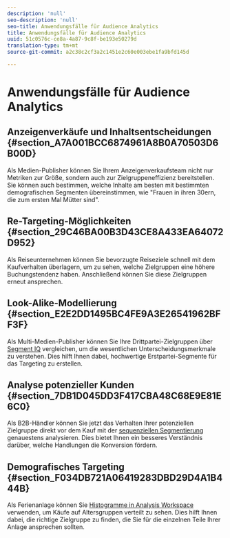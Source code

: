```yaml
---
description: 'null'
seo-description: 'null'
seo-title: Anwendungsfälle für Audience Analytics
title: Anwendungsfälle für Audience Analytics
uuid: 51c0576c-ce8a-4a87-9c8f-be193e50279d
translation-type: tm+mt
source-git-commit: a2c38c2cf3a2c1451e2c60e003ebe1fa9bfd145d

---
```



# Anwendungsfälle für Audience Analytics

## Anzeigenverkäufe und Inhaltsentscheidungen {#section_A7A001BCC6874961A8B0A70503D6B00D}

Als Medien-Publisher können Sie Ihrem Anzeigenverkaufsteam nicht nur Metriken zur Größe, sondern auch zur Zielgruppeneffizienz bereitstellen. Sie können auch bestimmen, welche Inhalte am besten mit bestimmten demografischen Segmenten übereinstimmen, wie "Frauen in ihren 30ern, die zum ersten Mal Mütter sind".

## Re-Targeting-Möglichkeiten {#section_29C46BA00B3D43CE8A433EA64072D952}

Als Reiseunternehmen können Sie bevorzugte Reiseziele schnell mit dem Kaufverhalten überlagern, um zu sehen, welche Zielgruppen eine höhere Buchungstendenz haben. Anschließend können Sie diese Zielgruppen erneut ansprechen.

## Look-Alike-Modellierung {#section_E2E2DD1495BC4FE9A3E26541962BFF3F}

Als Multi-Medien-Publisher können Sie Ihre Drittpartei-Zielgruppen über [Segment IQ](https://marketing.adobe.com/resources/help/en_US/analytics/analysis-workspace/segment-comparison.html) vergleichen, um die wesentlichen Unterscheidungsmerkmale zu verstehen. Dies hilft Ihnen dabei, hochwertige Erstpartei-Segmente für das Targeting zu erstellen.

## Analyse potenzieller Kunden {#section_7DB1D045DD3F417CBA48C68E9E81E6C0}

Als B2B-Händler können Sie jetzt das Verhalten Ihrer potenziellen Zielgruppe direkt vor dem Kauf mit der [sequenziellen Segmentierung](https://marketing.adobe.com/resources/help/en_US/analytics/segment/sequence-filters.html) genauestens analysieren. Dies bietet Ihnen ein besseres Verständnis darüber, welche Handlungen die Konversion fördern.

## Demografisches Targeting {#section_F034DB721A06419283DBD29D4A1B444B}

Als Ferienanlage können Sie [Histogramme in Analysis Workspace](https://marketing.adobe.com/resources/help/en_US/analytics/analysis-workspace/histogram.html) verwenden, um Käufe auf Altersgruppen verteilt zu sehen. Dies hilft Ihnen dabei, die richtige Zielgruppe zu finden, die Sie für die einzelnen Teile Ihrer Anlage ansprechen sollten.
